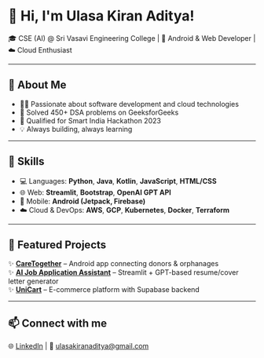 # 👋 Hi, I'm Ulasa Kiran Aditya!

🎓 CSE (AI) @ Sri Vasavi Engineering College | 📱 Android & Web Developer | ☁️ Cloud Enthusiast

---

## 🔷 About Me
- 🧑‍💻 Passionate about software development and cloud technologies
- 📝 Solved 450+ DSA problems on GeeksforGeeks
- 🌟 Qualified for Smart India Hackathon 2023
- 💡 Always building, always learning

---

## 🧰 Skills
- 💻 Languages: **Python**, **Java**, **Kotlin**, **JavaScript**, **HTML/CSS**
- 🌐 Web: **Streamlit**, **Bootstrap**, **OpenAI GPT API**
- 📱 Mobile: **Android (Jetpack, Firebase)**
- ☁️ Cloud & DevOps: **AWS**, **GCP**, **Kubernetes**, **Docker**, **Terraform**

---

## 🚀 Featured Projects
✨ [**CareTogether**](#) – Android app connecting donors & orphanages  
✨ [**AI Job Application Assistant**](#) – Streamlit + GPT-based resume/cover letter generator  
✨ [**UniCart**](https://kiranaditya-ulasa.github.io/uniCart-X/) – E-commerce platform with Supabase backend  

---

## 📫 Connect with me
🌐 [LinkedIn](https://www.linkedin.com/in/kiranaditya-ulasa-a9b2952ba) | 📧 ulasakiranaditya@gmail.com
